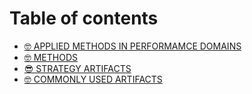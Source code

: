 # Table of contents

* [🤓 APPLIED METHODS IN PERFORMAMCE DOMAINS](README.md)
* [🤓 METHODS](methods.md)
* [😎 STRATEGY ARTIFACTS](strategy-artifacts.md)
* [🤓 COMMONLY USED ARTIFACTS](commonly-used-artifacts.md)
